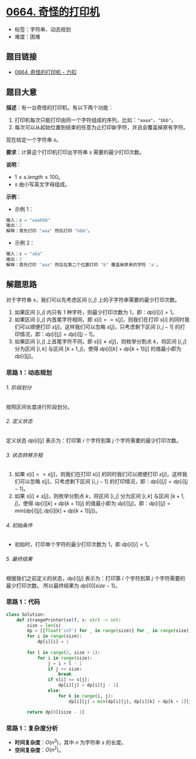 # [0664. 奇怪的打印机](https://leetcode.cn/problems/strange-printer/)

- 标签：字符串、动态规划
- 难度：困难

## 题目链接

- [0664. 奇怪的打印机 - 力扣](https://leetcode.cn/problems/strange-printer/)

## 题目大意

**描述**：有一台奇怪的打印机，有以下两个功能：

1. 打印机每次只能打印由同一个字符组成的序列，比如：`"aaaa"`、`"bbb"`。
2. 每次可以从起始位置到结束的任意为止打印新字符，并且会覆盖掉原有字符。

现在给定一个字符串 $s$。

**要求**：计算这个打印机打印出字符串 $s$ 需要的最少打印次数。

**说明**：

- $1 \le s.length \le 100$。
- $s$ 由小写英文字母组成。

**示例**：

- 示例 1：

```python
输入：s = "aaabbb"
输出：2
解释：首先打印 "aaa" 然后打印 "bbb"。
```

- 示例 2：

```python
输入：s = "aba"
输出：2
解释：首先打印 "aaa" 然后在第二个位置打印 "b" 覆盖掉原来的字符 'a'。
```

## 解题思路

对于字符串 $s$，我们可以先考虑区间 $[i, j]$ 上的子字符串需要的最少打印次数。

1. 如果区间 $[i, j]$ 内只有 $1$ 种字符，则最少打印次数为 $1$，即：$dp[i][i] = 1$。
2. 如果区间 $[i, j]$ 内首尾字符相同，即 $s[i] == s[j]$，则我们在打印 $s[i]$ 的同时我们可以顺便打印 $s[j]$，这样我们可以忽略 $s[j]$，只考虑剩下区间 $[i, j - 1]$ 的打印情况，即：$dp[i][j] = dp[i][j - 1]$。
3. 如果区间 $[i, j]$ 上首尾字符不同，即 $s[i] \ne s[j]$，则枚举分割点 $k$，将区间 $[i, j]$ 分为区间 $[i, k]$ 与区间 $[k + 1, j]$，使得 $dp[i][k] + dp[k + 1][j]$ 的值最小即为 $dp[i][j]$。

### 思路 1：动态规划

###### 1. 阶段划分

按照区间长度进行阶段划分。

###### 2. 定义状态

定义状态 $dp[i][j]$ 表示为：打印第 $i$ 个字符到第 $j$ 个字符需要的最少打印次数。

###### 3. 状态转移方程

1. 如果 $s[i] == s[j]$，则我们在打印 $s[i]$ 的同时我们可以顺便打印 $s[j]$，这样我们可以忽略 $s[j]$，只考虑剩下区间 $[i, j - 1]$ 的打印情况，即：$dp[i][j] = dp[i][j - 1]$。
2. 如果 $s[i] \ne s[j]$，则枚举分割点 $k$，将区间 $[i, j]$ 分为区间 $[i, k]$ 与区间 $[k + 1, j]$，使得 $dp[i][k] + dp[k + 1][j]$ 的值最小即为 $dp[i][j]$，即：$dp[i][j] = min(dp[i][j], dp[i][k] + dp[k + 1][j])$。

###### 4. 初始条件

- 初始时，打印单个字符的最少打印次数为 $1$，即 $dp[i][i] = 1$。

###### 5. 最终结果

根据我们之前定义的状态，$dp[i][j]$ 表示为：打印第 $i$ 个字符到第 $j$ 个字符需要的最少打印次数。 所以最终结果为 $dp[0][size - 1]$。

### 思路 1：代码

```python
class Solution:
    def strangePrinter(self, s: str) -> int:
        size = len(s)
        dp = [[float('inf') for _ in range(size)] for _ in range(size)]
        for i in range(size):
            dp[i][i] = 1
            
        for l in range(2, size + 1):
            for i in range(size):
                j = i + l - 1
                if j >= size:
                    break
                if s[i] == s[j]:
                    dp[i][j] = dp[i][j - 1]
                else:
                    for k in range(i, j):
                        dp[i][j] = min(dp[i][j], dp[i][k] + dp[k + 1][j])

        return dp[0][size - 1]
```

### 思路 1：复杂度分析

- **时间复杂度**：$O(n^3)$，其中 $n$ 为字符串 $s$ 的长度。
- **空间复杂度**：$O(n^2)$。

